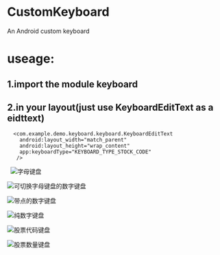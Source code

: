 # CustomKeyboard
An Android custom keyboard

# useage: 
  ## 1.import the module keyboard
  ## 2.in your layout(just use KeyboardEditText as a eidttext)
      <com.example.demo.keyboard.keyboard.KeyboardEditText
        android:layout_width="match_parent"
        android:layout_height="wrap_content"
        app:keyboardType="KEYBOARD_TYPE_STOCK_CODE"
       />
   ![字母键盘](https://github.com/shada2008/CustomKeyboard/blob/master/app/src/main/res/raw/qwer.png)  
   
   ![可切换字母键盘的数字键盘](https://github.com/shada2008/CustomKeyboard/blob/master/app/src/main/res/raw/number_all.png)  
   
   ![带点的数字键盘](https://github.com/shada2008/CustomKeyboard/blob/master/app/src/main/res/raw/decimal.png)  
    
   ![纯数字键盘](https://github.com/shada2008/CustomKeyboard/blob/master/app/src/main/res/raw/number.png)  
    
   ![股票代码键盘](https://github.com/shada2008/CustomKeyboard/blob/master/app/src/main/res/raw/stock_code.png)  
     
   ![股票数量键盘](https://github.com/shada2008/CustomKeyboard/blob/master/app/src/main/res/raw/stock_amount.png)
